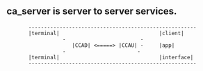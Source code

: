 ## ca_server is server to server services.
           ------------------------------------------------------
           |terminal|                                |client|
                      -                        -      
                         |CCAD| <=====> |CCAU| -     |app| 
                      -		                  -
           |terminal|                                |interface|
           ------------------------------------------------------
